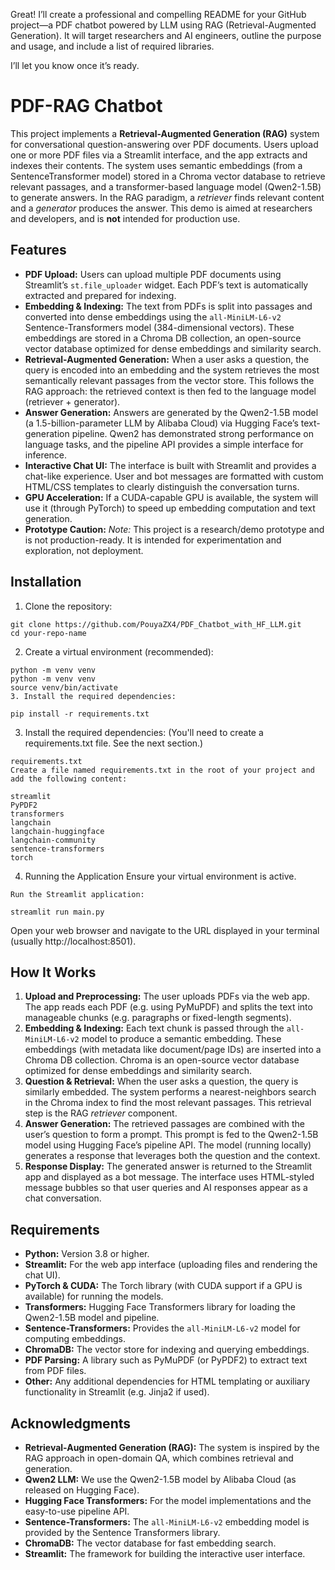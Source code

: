 Great! I’ll create a professional and compelling README for your GitHub project—a PDF chatbot powered by LLM using RAG (Retrieval-Augmented Generation). It will target researchers and AI engineers, outline the purpose and usage, and include a list of required libraries.

I’ll let you know once it’s ready.


# PDF-RAG Chatbot

This project implements a **Retrieval-Augmented Generation (RAG)** system for conversational question-answering over PDF documents. Users upload one or more PDF files via a Streamlit interface, and the app extracts and indexes their contents. The system uses semantic embeddings (from a SentenceTransformer model) stored in a Chroma vector database to retrieve relevant passages, and a transformer-based language model (Qwen2-1.5B) to generate answers. In the RAG paradigm, a *retriever* finds relevant content and a *generator* produces the answer. This demo is aimed at researchers and developers, and is **not** intended for production use.

## Features

* **PDF Upload:** Users can upload multiple PDF documents using Streamlit’s `st.file_uploader` widget. Each PDF’s text is automatically extracted and prepared for indexing.
* **Embedding & Indexing:** The text from PDFs is split into passages and converted into dense embeddings using the `all-MiniLM-L6-v2` Sentence-Transformers model (384-dimensional vectors). These embeddings are stored in a Chroma DB collection, an open-source vector database optimized for dense embeddings and similarity search.
* **Retrieval-Augmented Generation:** When a user asks a question, the query is encoded into an embedding and the system retrieves the most semantically relevant passages from the vector store. This follows the RAG approach: the retrieved context is then fed to the language model (retriever + generator).
* **Answer Generation:** Answers are generated by the Qwen2-1.5B model (a 1.5-billion-parameter LLM by Alibaba Cloud) via Hugging Face’s text-generation pipeline. Qwen2 has demonstrated strong performance on language tasks, and the pipeline API provides a simple interface for inference.
* **Interactive Chat UI:** The interface is built with Streamlit and provides a chat-like experience. User and bot messages are formatted with custom HTML/CSS templates to clearly distinguish the conversation turns.
* **GPU Acceleration:** If a CUDA-capable GPU is available, the system will use it (through PyTorch) to speed up embedding computation and text generation.
* **Prototype Caution:** *Note:* This project is a research/demo prototype and is not production-ready. It is intended for experimentation and exploration, not deployment.

## Installation
1. Clone the repository:
```
git clone https://github.com/PouyaZX4/PDF_Chatbot_with_HF_LLM.git
cd your-repo-name
```

2. Create a virtual environment (recommended):

```
python -m venv venv
python -m venv venv
source venv/bin/activate
3. Install the required dependencies:

pip install -r requirements.txt
```
3. Install the required dependencies:
(You'll need to create a requirements.txt file. See the next section.)
```
requirements.txt
Create a file named requirements.txt in the root of your project and add the following content:

streamlit
PyPDF2
transformers
langchain
langchain-huggingface
langchain-community
sentence-transformers
torch
```
4. Running the Application
Ensure your virtual environment is active.
```
Run the Streamlit application:

streamlit run main.py
```
Open your web browser and navigate to the URL displayed in your terminal (usually http://localhost:8501).
## How It Works

1. **Upload and Preprocessing:** The user uploads PDFs via the web app. The app reads each PDF (e.g. using PyMuPDF) and splits the text into manageable chunks (e.g. paragraphs or fixed-length segments).
2. **Embedding & Indexing:** Each text chunk is passed through the `all-MiniLM-L6-v2` model to produce a semantic embedding. These embeddings (with metadata like document/page IDs) are inserted into a Chroma DB collection. Chroma is an open-source vector database optimized for dense embeddings and similarity search.
3. **Question & Retrieval:** When the user asks a question, the query is similarly embedded. The system performs a nearest-neighbors search in the Chroma index to find the most relevant passages. This retrieval step is the RAG *retriever* component.
4. **Answer Generation:** The retrieved passages are combined with the user’s question to form a prompt. This prompt is fed to the Qwen2-1.5B model using Hugging Face’s pipeline API. The model (running locally) generates a response that leverages both the question and the context.
5. **Response Display:** The generated answer is returned to the Streamlit app and displayed as a bot message. The interface uses HTML-styled message bubbles so that user queries and AI responses appear as a chat conversation.

## Requirements

* **Python:** Version 3.8 or higher.
* **Streamlit:** For the web app interface (uploading files and rendering the chat UI).
* **PyTorch & CUDA:** The Torch library (with CUDA support if a GPU is available) for running the models.
* **Transformers:** Hugging Face Transformers library for loading the Qwen2-1.5B model and pipeline.
* **Sentence-Transformers:** Provides the `all-MiniLM-L6-v2` model for computing embeddings.
* **ChromaDB:** The vector store for indexing and querying embeddings.
* **PDF Parsing:** A library such as PyMuPDF (or PyPDF2) to extract text from PDF files.
* **Other:** Any additional dependencies for HTML templating or auxiliary functionality in Streamlit (e.g. Jinja2 if used).

## Acknowledgments

* **Retrieval-Augmented Generation (RAG):** The system is inspired by the RAG approach in open-domain QA, which combines retrieval and generation.
* **Qwen2 LLM:** We use the Qwen2-1.5B model by Alibaba Cloud (as released on Hugging Face).
* **Hugging Face Transformers:** For the model implementations and the easy-to-use pipeline API.
* **Sentence-Transformers:** The `all-MiniLM-L6-v2` embedding model is provided by the Sentence Transformers library.
* **ChromaDB:** The vector database for fast embedding search.
* **Streamlit:** The framework for building the interactive user interface.
